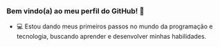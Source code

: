 ### Bem vindo(a) ao meu perfil do GitHub! 👋

- 💻 Estou dando meus primeiros passos no mundo da programação e tecnologia, buscando aprender e desenvolver minhas habilidades.



<!--
**andressahfn/andressahfn** is a ✨ _special_ ✨ repository because its `README.md` (this file) appears on your GitHub profile.

Here are some ideas to get you started:

- 🔭 I’m currently working on ...
- 🌱 I’m currently learning ...
- 👯 I’m looking to collaborate on ...
- 🤔 I’m looking for help with ...
- 💬 Ask me about ...
- 📫 How to reach me: ...
- 😄 Pronouns: ...
- ⚡ Fun fact: ...
-->
